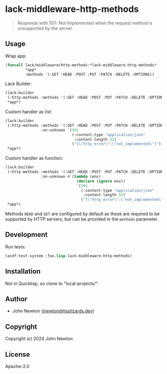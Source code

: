# lack-middleware-http-methods

> Responds with 501: Not Implemented when the request method is unsupported by the server

## Usage

Wrap app:

```lisp
(funcall lack/middleware/http-methods:*lack-middleware-http-methods*
         *app*
         :methods '(:GET :HEAD :POST :PUT :PATCH :DELETE :OPTIONS))
```

Lack Builder:

```lisp
(lack:builder
 (:http-methods :methods '(:GET :HEAD :POST :PUT :PATCH :DELETE :OPTIONS))
 *app*)
```

Custom handler as list:

```lisp
(lack:builder
 (:http-methods :methods '(:GET :HEAD :POST :PUT :PATCH :DELETE :OPTIONS)
                :on-unknown `(501
                              (:content-type "application/json"
                               :content-length 32)
                              ("{\"http_error\":\"not_implemented\"}")))
 *app*)
```

Custom handler as function:

```lisp
(lack:builder
 (:http-methods :methods '(:GET :HEAD :POST :PUT :PATCH :DELETE :OPTIONS)
                :on-unknown #'(lambda (env)
                                (declare (ignore env))
                                `(501
                                  (:content-type "application/json"
                                   :content-length 32)
                                  ("{\"http_error\":\"not_implemented\"}"))))
 *app*)
```

Methods `HEAD` and `GET` are configured by default as these are required to
be supported by HTTP servers, but can be provided in the `methods` parameter.

## Development

Run tests:

```lisp
(asdf:test-system :foo.lisp.lack-middleware-http-methods)
```

## Installation

Not in Quicklisp, so clone to "local-projects/".

## Author

* John Newton (<a href="mailto:jnewton@lisplizards.dev">jnewton@lisplizards.dev</a>)

## Copyright

Copyright (c) 2024 John Newton

## License

Apache-2.0
